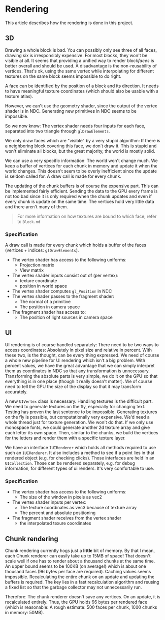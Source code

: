 # Rendering

This article describes how the rendering is done in this project.

## 3D
Drawing a whole block is bad. You can possibly only see three of all faces, drawing six is irresponsibly expensive. For most blocks, they won't be visible at all.
It seems that providing a unified way to render block*faces* is better overall and should be used. A disadvantage is the non-reusability of vertices. That's ok, using the same vertex while interpolating for different textures on the same block seems impossible to do right.

A face can be identified by the position of a block and its direction. It needs to have meaningful texture coordinates (which should also be usable with a texture atlas).

However, we can't use the geometry shader, since the output of the vertex shader is in NDC. Generating new primitives in NDC seems to be impossible.

So we now know: The vertex shader needs four inputs for each face, separated into two triangle through `glDrawElements`.

We only draw faces which are "visible" by a very stupid algorithm: If there is a neighboring block covering this face, we don't draw it. This is stupid and won't eliminate all blocks, but the great majority, the world is mostly solid.

We can use a very specific information: The world won't change much. We keep a buffer of vertices for each chunk in memory and update it when the world changes. This doesn't seem to be overly inefficient since the update is seldom called for. A draw call is made for every chunk.

The updating of the chunk buffers is of course the expensive part. This can be implemented fairly efficient. Sending the data to the GPU every frame is not too bad since it is only required when the chunk updates and even if every chunk is update on the same time: The vertices hold very little data and there aren't many of them.

> For more information on how textures are bound to which face, refer to `Block.md`

### Specification
A draw call is made for every chunk which holds a buffer of the faces (vertices + indices: `glDrawElements`).

- The vertex shader has access to the following uniforms:
  - Projection matrix
  - View matrix
- The vertex shader inputs consist out of (per vertex):
  - texture coordinate
  - position in world space
- The vertex shader computes `gl_Position` in NDC
- The vertex shader passes to the fragment shader:
  - The normal of a primitive
  - The position in camera space
- The fragment shader has access to:
  - The position of light sources in camera space




## UI
UI rendering is of course handled separately:
There need to be two ways to access coordinates: Absolutely in pixel size and relative in percent. With these two, is the thought, can be every thing expressed.
We need of course a whole new pipeline for UI rendering which isn't a big problem. With percent values, we have the great advantage that we can simply interpret them as coordinates in NDC so that any transformation is unnecessary. Transforming the absolute parts is very simple, we do it on the GPU so that everything is in one place (though it really doesn't matter).
We of course need to tell the GPU the size of the display so that it may transform accurately.

A new `UIVertex` class is necessary. Handling textures is the difficult part. We need to generate textures on the fly, especially for changing text. Testing has proven the last sentence to be impossible. Generating textures on the fly is possible, but computationally very expensive. We'd need a whole thread just for texture generation. We won't do that.
If we only use monospace fonts, we could generate another 2d texture array and give each letter its own space. Then, similar to the chunks, we build the vertices for the letters and render them with a specific texture layer.

We have an interface `IUIRenderer` which holds all methods required to use such an `IUIRenderer`. It also includes a method to see if a point lies in that rendered object (e.g. for checking clicks). Those interfaces are held in an `UICollection`. Those can be rendered separately, e.g. for debug information, for different types of ui renders. It's very comfortable to use.

### Specification

- The vertex shader has access to the following uniforms:
  - The size of the window in pixels as vec2
- The vertex shader inputs per vertex:
  - The texture coordinates as vec3 because of texture array
  - The percent and absolute positioning
- The fragment shader receives from the vertex shader
  - the interpolated texure coordinates


## Chunk rendering

Chunk rendering currently hogs just a **little** bit of memory. By that I mean, each Chunk renderer can easily take up to 15MB of space! That doesn't scale well if one has to render about a thousand chunks at the same time. An upper bound seems to be 100KB (on average!) which is about one thousand faces (96 bytes per face are required). Caching values seems impossible.
Recalculating the entire chunk on an update and updating the buffers is required. The key lies in a fast recalculation algorithm and reusing a fixed list so that the garbage collector may not unnecessarily run.

Therefore: The chunk renderer doesn't save any vertices. On an update, it is recalculated entirely. Thus, the GPU holds 96 bytes per rendered face (which is reasonable: A rough estimate: 500 faces per chunk, 1000 chunks in memory: 50MB).